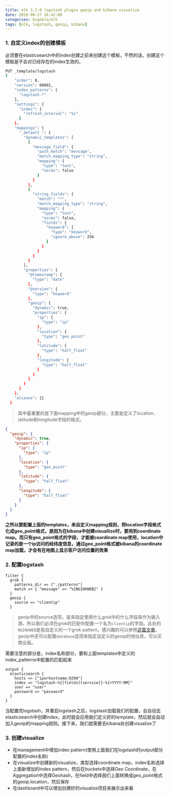 ```yaml
---
title: elk 3.2.0 logstash plugin geoip and kibana visualize
date: 2018-08-27 16:42:00
categories: bigdata/elk
tags: [elk, logstash, geoip, kibana]
---
```


### 1. 自定义index的创建模板
必须要在elasticsearch中的index创建之前来创建这个模板，不然的话，创建这个模板是不会对已经存在的index生效的。
``` bash
PUT _template/logstash
{
    "order": 0,
    "version": 60001,
    "index_patterns": [
      "logstash-*"
    ],
    "settings": {
      "index": {
        "refresh_interval": "5s"
      }
    },
    "mappings": {
      "_default_": {
        "dynamic_templates": [
          {
            "message_field": {
              "path_match": "message",
              "match_mapping_type": "string",
              "mapping": {
                "type": "text",
                "norms": false
              }
            }
          },
          {
            "string_fields": {
              "match": "*",
              "match_mapping_type": "string",
              "mapping": {
                "type": "text",
                "norms": false,
                "fields": {
                  "keyword": {
                    "type": "keyword",
                    "ignore_above": 256
                  }
                }
              }
            }
          }
        ],
        "properties": {
          "@timestamp": {
            "type": "date"
          },
          "@version": {
            "type": "keyword"
          },
          "geoip": {
            "dynamic": true,
            "properties": {
              "ip": {
                "type": "ip"
              },
              "location": {
                "type": "geo_point"
              },
              "latitude": {
                "type": "half_float"
              },
              "longitude": {
                "type": "half_float"
              }
            }
          }
        }
      }
    },
    "aliases": {}
  }
```
> 其中最重要的是下面mapping中的geoip部分，主要是定义了location、latitude和longitude字段的格式。
``` json
{
  "geoip": {
    "dynamic": true,
    "properties": {
      "ip": {
        "type": "ip"
      },
      "location": {
        "type": "geo_point"
      },
      "latitude": {
        "type": "half_float"
      },
      "longitude": {
        "type": "half_float"
      }
    }
  }
}
```

**之所以要配置上面的templates，来自定义mapping规则，将location字段格式化成geo_point格式，是因为在kibana中创建visuallize时，要用到coordinate map。而只有geo_point格式的字段，才能被coordinate map使用，location中记录的是一个ip访问的经纬度信息，通过geo_point格式被kibana的coordinate map加载，才会有在地图上显示客户访问位置的效果**

### 2. 配置logstash
```
filter {
  grok {
    patterns_dir => ["./patterns"]
    match => { "message" => "%{NGINXWEB}" }
  }
  geoip {
    source => "clientip"
  }
```
> geoip中的source选项，是来指定使用什么grok中的什么字段来作为输入源，所以我们必须在grok的匹配中配置一个名为`clientip`的字段。此处的`NGINXWEB`是我自定义的一个grok pattern，感兴趣的可以参照[这篇文章](https://github.com/xiaotuanyu120/linux-Operation-and-maintenance-manual/blob/master/bigdata/elk/elk_3.1.0_logstash_plugin_grok.md)。
> geoip中还可以配置`database`选项来指定自定义的geoip的地址库，可以买商业版。

需要注意的部分是，index名称部分，要和上面templates中定义的index_patterns中配置的匹配起来
```
output {
  elasticsearch {
    hosts => ["iporhostname:9200"]
    index => "logstash-%{[fields][service]}-%{+YYYY-MM}"
    user => "user"
    password => "password"
  }
}
```

当配置完logstash，并重启logstash之后，logstash加载我们的配置，会自动去elasticsearch中创建index，此时就会应用我们定义好的template，然后就会自动加入geoip的mapping规则。接下来，我们就需要去kibana处创建visualize了

### 3. 创建visualize
- 在management中增加index pattern(使用上面我们在logstash的output部分配置的index名称)
- 在visualize中创建新的visualize，类型选择coordinate map，index名称选择上面新增加的index pattern，然后在buckets中选择Geo Coordinate，在Aggregation中选择Geohash，在field中选择我们上面转换成geo_point格式的geoip.location，然后保存
- 在dashboard中可以增加创建好的visualize项目来展示出来看